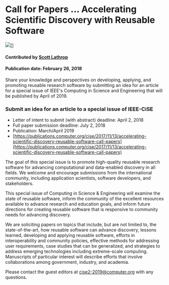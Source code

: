 # Call for Papers ... Accelerating Scientific Discovery with Reusable Software
<img src='https://github.com/betterscientificsoftware/images/raw/master/IEEE-CiSE-special-issue_lg.png' class='page' />[]

#### Contributed by [Scott Lathrop](https://github.com/scottlathrop " Scott Lathrop GitHub Profile")

#### Publication date: February 26, 2018

Share your knowledge and perspectives on developing, applying, and promoting reusable research software by submitting an idea for an article for a special issue of IEEE's Computing in Science and Engineering that will be published by April of 2019.

### Submit an idea for an article to a special issue of IEEE-CiSE

- Letter of intent to submit (with abstract) deadline: April 2, 2018
- Full paper submission deadline: July 2, 2018
- Publication: March/April 2019
- [https://publications.computer.org/cise/2017/11/13/accelerating-scientific-discovery-reusable-software-call-papers](https://publications.computer.org/cise/2017/11/13/accelerating-scientific-discovery-reusable-software-call-papers)

The goal of this special issue is to promote high-quality reusable research software for advancing computational and data-enabled discovery in all fields. We welcome and encourage submissions from the international community, including application scientists, software developers, and stakeholders.

This special issue of Computing in Science & Engineering will examine the state of reusable software, inform the community of the excellent resources available to advance research and education goals, and inform future directions for creating reusable software that is responsive to community needs for advancing discovery.

We are soliciting papers on topics that include, but are not limited to, the state-of-the-art, how reusable software can advance discovery, lessons learned, developing and applying reusable software, efforts in interoperability and community policies, effective methods for addressing user requirements, case studies that can be generalized, and strategies to address emerging technologies including extreme-scale computing. Manuscripts of particular interest will describe efforts that involve collaborations among government, industry, and academia.
 
Please contact the guest editors at <cise2-2019@computer.org> with any questions.

<!---
Publish: Yes
Categories: collaboration, skills
Topics: projects and organizations, online learning
Tags: bssw-blog-article
Level: 2
Prerequisites: default
Aggregate: none
--->
